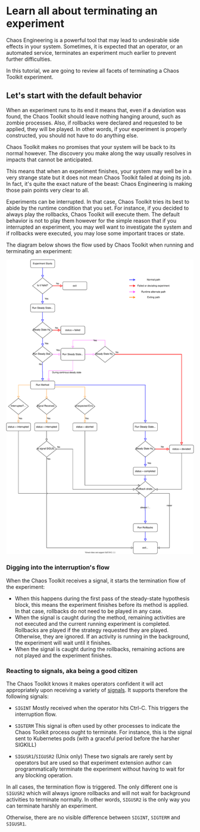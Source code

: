 # Learn all about terminating an experiment

Chaos Engineering is a powerful tool that may lead to undesirable side effects
in your system. Sometimes, it is expected that an operator, or an automated
service, terminates an experiment much earlier to prevent further difficulties.

In this tutorial, we are going to review all facets of terminating a Chaos
Toolkit experiment.

## Let's start with the default behavior

When an experiment runs to its end it means that, even if a deviation was
found, the Chaos Toolkit should leave nothing hanging around, such as zombie
processes. Also, if rollbacks were declared and requested to be applied, they
will be played. In other words, if your experiment is properly constructed, 
you should not have to do anything else.

Chaos Toolkit makes no promises that your system will be back to its normal
however. The discovery you make along the way usually resolves in impacts
that cannot be anticipated.

This means that when an experiment finishes, your system may well be in a
very strange state but it does not mean Chaos Toolkit failed at doing its job.
In fact, it's quite the exact nature of the beast: Chaos Engineering is making
those pain points very clear to all.

Experiments can be interrupted. In that case, Chaos Toolkit tries its best
to abide by the runtime condition that you set. For instance, if you decided
to always play the rollbacks, Chaos Toolkit will execute them. The default
behavior is not to play them however for the simple reason that if you
interrupted an experiment, you may well want to investigate the system and if
rollbacks were executed, you may lose some important traces or state.

The diagram below shows the flow used by Chaos Toolkit when running
and terminating an experiment:


![](../../static/images/ctk.flow.svg)

### Digging into the interruption's flow

When the Chaos Toolkit receives a signal, it starts the
termination flow of the experiment:

* When this happens during the first pass of
  the steady-state hypothesis block, this means the experiment finishes before
  its method is applied. In that case, rollbacks do not need to be played in any
  case.
* When the signal is caught during the method, remaining activities are not
  executed and the current running experiment is completed. Rollbacks are played
  if the strategy requested they are played. Otherwise, they are ignored.
  If an activity is running in the background, the experiment will wait until
  it finishes.
* When the signal is caught during the rollbacks, remaining actions are not
  played and the experiment finishes.

### Reacting to signals, aka being a good citizen

The Chaos Toolkit knows it makes operators confident it will act appropriately
upon receiving a variety of [signals][]. It supports therefore the following
signals:

[signals]: https://en.wikipedia.org/wiki/Signal_(IPC)

* `SIGINT` 
  Mostly received when the operator hits Ctrl-C. This triggers the
  interruption flow.

* `SIGTERM`
  This signal is often used by other processes to indicate the Chaos Toolkit
  process ought to terminate. For instance, this is the signal sent to
  Kubernetes pods (with a graceful period before the harsher SIGKILL)

* `SIGUSR1`/`SIGUSR2` (Unix only)
  These two signals are rarely sent by operators but are used so that experiment
  extension author can programmatically terminate the experiment without
  having to wait for any blocking operation. 

In all cases, the termination flow is triggered. The only different one is
`SIGUSR2` which will always ignore rollbacks and will not wait for background
activities to terminate normally. In other words, `SIGUSR2` is the only way you
can terminate harshly an experiment.

Otherwise, there are no visible difference between `SIGINT`, `SIGTERM` and
`SIGUSR1`.

